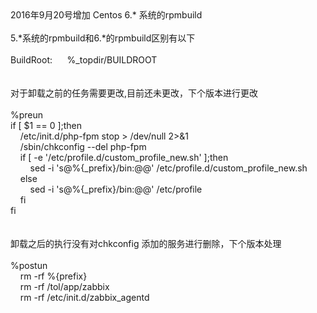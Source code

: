 <div>2016年9月20号增加 Centos 6.* 系统的rpmbuild</div><div><br /></div><div>5.*系统的rpmbuild和6.*的rpmbuild区别有以下</div><div><br /></div><div>BuildRoot: &nbsp; &nbsp; &nbsp;%_topdir/BUILDROOT</div><div><br /></div><div><br /></div><div>对于卸载之前的任务需要更改,目前还未更改，下个版本进行更改</div><div><br /></div><div>%preun</div><div>if [ $1 == 0 ];then</div><div>&nbsp; &nbsp; /etc/init.d/php-fpm stop &gt; /dev/null 2&gt;&amp;1</div><div>&nbsp; &nbsp; /sbin/chkconfig --del php-fpm</div><div>&nbsp; &nbsp; if [ -e '/etc/profile.d/custom_profile_new.sh' ];then</div><div>&nbsp; &nbsp; &nbsp; &nbsp; sed -i 's@%{_prefix}/bin:@@' /etc/profile.d/custom_profile_new.sh</div><div>&nbsp; &nbsp; else</div><div>&nbsp; &nbsp; &nbsp; &nbsp; sed -i 's@%{_prefix}/bin:@@' /etc/profile</div><div>&nbsp; &nbsp; fi</div><div>fi</div><div><br /></div><div><br /></div><div>卸载之后的执行没有对chkconfig 添加的服务进行删除，下个版本处理</div><div><br /></div><div>%postun</div><div>&nbsp; &nbsp; rm -rf %{prefix}</div><div>&nbsp; &nbsp; rm -rf /tol/app/zabbix</div><div>&nbsp; &nbsp; rm -rf /etc/init.d/zabbix_agentd</div>
